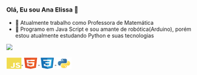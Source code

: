 ### Olá, Eu sou Ana Elissa 👋
- 🔭 Atualmente trabalho como Professora de Matemática
- 🌱 Programo em Java Script e sou amante de robótica(Arduino), porém estou atualmente estudando Python e suas tecnologias
<div>
  <a href="https://github.com/Ana-Elissa">
<img height="180 cm" src="https://github-readme-stats.vercel.app/api?username=Ana-Elissa&theme=dark&show_icons=true"/>
    
</div> 
<div style="display: inline_block"><br>
  <img align="center" alt="Rafa-Js" height="30" width="40" src="https://raw.githubusercontent.com/devicons/devicon/master/icons/javascript/javascript-plain.svg">
  <img align="center" alt="Rafa-HTML" height="30" width="40" src="https://raw.githubusercontent.com/devicons/devicon/master/icons/html5/html5-original.svg">
  <img align="center" alt="Rafa-CSS" height="30" width="40" src="https://raw.githubusercontent.com/devicons/devicon/master/icons/css3/css3-original.svg">
  <img align="center" alt="Rafa-Python" height="30" width="40" src="https://raw.githubusercontent.com/devicons/devicon/master/icons/python/python-original.svg">
</div>
